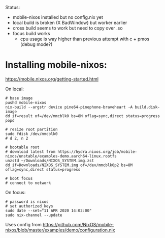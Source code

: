 Status:

* mobile-nixos installed but no config.nix yet
* local build is broken (X BadWindow) but worker earlier
* cross build seems to work but need to copy over .so
* focus build works
  * cpu usage is way higher than previous attempt with c + pmos (debug mode?)

# Installing mobile-nixos:

https://mobile.nixos.org/getting-started.html

On local:

```
# base image
pushd mobile-nixos
nix-build --argstr device pine64-pinephone-braveheart -A build.disk-image
dd if=result of=/dev/mmcblk0 bs=8M oflag=sync,direct status=progress
popd

# resize root partition
sudo fdisk /dev/mmcblk0
# d 2, n 2

# bootable root
# download latest from https://hydra.nixos.org/job/mobile-nixos/unstable/examples-demo.aarch64-linux.rootfs
unzstd ~/Downloads/NIXOS_SYSTEM.img.zst
dd if=Downloads/NIXOS_SYSTEM.img of=/dev/mmcblk0p2 bs=8M oflag=sync,direct status=progress

# boot focus
# connect to network
```

On focus:

```
# password is nixos
# set authorized_keys
sudo date --set="11 APR 2020 14:02:00"
sudo nix-channel --update
```

Uses config from https://github.com/NixOS/mobile-nixos/blob/master/examples/demo/configuration.nix
